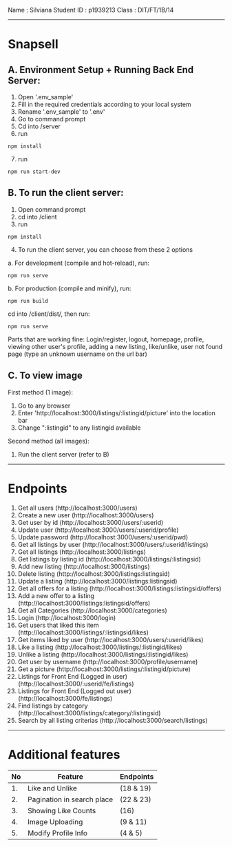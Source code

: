 Name        : Silviana
Student ID  : p1939213
Class       : DIT/FT/1B/14

---

# Snapsell

## A. Environment Setup + Running Back End Server:
1. Open '.env_sample'
2. Fill in the required credentials according to your local system
3. Rename '.env_sample' to '.env'
4. Go to command prompt
5. Cd into /server
6. run 
```
npm install
```
7. run 
```
npm run start-dev
```

## B. To run the client server:
1. Open command prompt
2. cd into /client
3. run 
```
npm install
```
4. To run the client server, you can choose from these 2 options 
 
a. For development (compile and hot-reload), run:
```
npm run serve
```
b. For production (compile and minify), run:
```
npm run build
```
cd into /client/dist/, then run:
```
npm run serve
```

Parts that are working fine: Login/register, logout, homepage, profile, viewing other user's profile, adding a new listing, like/unlike, user not found page (type an unknown username on the url bar)


## C. To view image
First method (1 image): 
1. Go to any browser
2. Enter 'http://localhost:3000/listings/:listingid/picture' into the location bar
3. Change ":listingid" to any listingid available

Second method (all images):
1. Run the client server (refer to B)

---

# Endpoints

1. Get all users                                (http://localhost:3000/users)
2. Create a new user                            (http://localhost:3000/users)
3. Get user by id                               (http://localhost:3000/users/:userid)
4. Update user                                  (http://localhost:3000/users/:userid/profile)
5. Update password                              (http://localhost:3000/users/:userid/pwd)
6. Get all listings by user                     (http://localhost:3000/users/:userid/listings)
7. Get all listings                             (http://localhost:3000/listings)
8. Get listings by listing id                   (http://localhost:3000/listings/:listingsid)
9. Add new listing                              (http://localhost:3000/listings)
10. Delete listing                              (http://localhost:3000/listings:listingsid)
11. Update a listing                            (http://localhost:3000/listings:listingsid)
12. Get all offers for a listing                (http://localhost:3000/listings:listingsid/offers)
13. Add a new offer to a listing                (http://localhost:3000/listings:listingsid/offers)
14. Get all Categories                          (http://localhost:3000/categories)
15. Login                                       (http://localhost:3000/login)
16. Get users that liked this item              (http://localhost:3000/listings/:listingsid/likes)
17. Get items liked by user                     (http://localhost:3000/users/:userid/likes)
18. Like a listing                              (http://localhost:3000/listings/:listingid/likes)
19. Unlike a listing                            (http://localhost:3000/listings/:listingid/likes)
20. Get user by username                        (http://localhost:3000/profile/username)
21. Get a picture                               (http://localhost:3000/listings/:listingid/picture)
22. Listings for Front End (Logged in user)     (http://localhost:3000/:userid/fe/listings)
23. Listings for Front End (Logged out user)    (http://localhost:3000/fe/listings)
24. Find listings by category                   (http://localhost:3000/listings/category/:listingsid)
25. Search by all listing criterias             (http://localhost:3000/search/listings)

---

# Additional features
|No |   Feature                          |  Endpoints   |
|---|------------------------------------|--------------|
|1. |Like and Unlike                     |  (18 & 19)   |
|2. |Pagination in search place          |  (22 & 23)   |
|3. |Showing Like Counts                 |     (16)     |
|4. |Image Uploading                     |   (9 & 11)   |
|5. |Modify Profile Info                 |   (4 & 5)  |